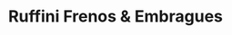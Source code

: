 ---
title: "Ruffini Frenos & Embragues"
url: /neuquen/ruffini-frenos-und-embragues/
shop: Autoteile
---